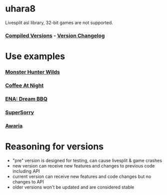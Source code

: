 # uhara8
Livesplit asl library, 32-bit games are not supported.

### [Compiled Versions](https://github.com/ru-mii/uhara/tree/main/bin) - [Version Changelog](https://raw.githubusercontent.com/ru-mii/uhara/refs/heads/main/changelog.txt)   

# Use examples
### [Monster Hunter Wilds](https://raw.githubusercontent.com/TheDementedSalad/Monster-Hunter-Wilds-Autosplitter/refs/heads/main/Monster%20Hunter%20Wilds.asl)   
### [Coffee At Night](https://raw.githubusercontent.com/ru-mii/AutoSplitters/refs/heads/main/AutoSplitters/Games/Coffee%20At%20Night/CoffeeAtNight.asl)   
### [ENA: Dream BBQ](https://raw.githubusercontent.com/ru-mii/AutoSplitters/refs/heads/main/AutoSplitters/Games/Ena%20Dream%20BBQ/EnaDreamBBQ.asl)   
### [SuperSorry](https://raw.githubusercontent.com/ru-mii/AutoSplitters/refs/heads/main/AutoSplitters/Games/SuperSorry/SuperSorry.asl)   
### [Awaria](https://raw.githubusercontent.com/ru-mii/AutoSplitters/refs/heads/main/AutoSplitters/Games/Awaria/Awaria.asl)   

# Reasoning for versions
- "pre" version is designed for testing, can cause livesplit & game crashes
- new version can receive new features and changes to previous code including API
- current version can receive new features and code changes but no changes to API
- older versions won't be updated and are considered stable
